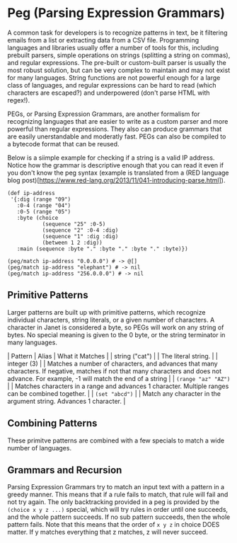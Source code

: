 # Peg (Parsing Expression Grammars)

A common task for developers is to recognize patterns in text, be it
filtering emails from a list or extracting data from a CSV file. Programming
languages and libraries usually offer a number of tools for this, including prebuilt
parsers, simple operations on strings (splitting a string on commas), and regular expressions.
The pre-built or custom-built parser is usually the most robust solution, but can
be very complex to maintain and may not exist for many languages. String functions are not 
powerful enough for a large class of languages, and regular expressions can be hard to read
(which characters are escaped?) and underpowered (don't parse HTML with regex!).

PEGs, or Parsing Expression Grammars, are another formalism for recognizing languages that
are easier to write as a custom parser and more powerful than regular expressions. They also
can produce grammars that are easily unerstandable and moderatly fast. PEGs can also be compiled
to a bytecode format that can be reused.

Below is a siimple example for checking if a string is a valid IP address. Notice how
the grammar is descriptive enough that you can read it even if you don't know the peg
syntax (example is translated from a (RED language blog post)[https://www.red-lang.org/2013/11/041-introducing-parse.html]).
```
(def ip-address
 '{:dig (range "09")
   :0-4 (range "04")
   :0-5 (range "05")
   :byte (choice
           (sequence "25" :0-5)
           (sequence "2" :0-4 :dig)
           (sequence "1" :dig :dig)
           (between 1 2 :dig))
   :main (sequence :byte "." :byte "." :byte "." :byte)})

(peg/match ip-address "0.0.0.0") # -> @[]
(peg/match ip-address "elephant") # -> nil
(peg/match ip-address "256.0.0.0") # -> nil
```

## Primitive Patterns

Larger patterns are built up with primitive patterns, which recognize individual
characters, string literals, or a given number of characters. A character in Janet
is considered a byte, so PEGs will work on any string of bytes. No special meaning is
given to the 0 byte, or the string terminator in many languages.

| Pattern          | Alias | What it Matches |
| string ("cat")   |       | The literal string. |
| integer (3)      |       | Matches a number of characters, and advances that many characters. If negative, matches if not that many characters and does not advance. For example, -1 will match the end of a string |
| `(range "az" "AZ")` | | Matches characters in a range and advances 1 character. Multiple ranges can be combined together. |
| `(set "abcd")`   |       | Match any character in the argument string. Advances 1 character. |

## Combining Patterns

These primitve patterns are combined with a few specials to match a wide number of languages.


## Grammars and Recursion

Parsing Expression Grammars try to match an input text with a pattern in a greedy manner.
This means that if a rule fails to match, that rule will fail and not try again. The only
backtracking provided in a peg is provided by the `(choice x y z ...)` special, which will
try rules in order until one succeeds, and the whole pattern succeeds. If no sub pattern
succeeds, then the whole pattern fails. Note that this means that the order of `x y z` in choice
DOES matter. If y matches everything that z matches, z will never succeed.
